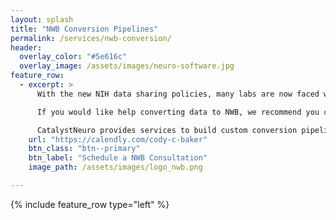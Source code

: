 ```yaml
---
layout: splash
title: "NWB Conversion Pipelines"
permalink: /services/nwb-conversion/
header:
  overlay_color: "#5e616c"
  overlay_image: /assets/images/neuro-software.jpg
feature_row:
  - excerpt: >
      With the new NIH data sharing policies, many labs are now faced with a new challenge of standardizing and publishing the data from their experiments. For maximum compliance and reusability, we recommend the Neurodata Without Borders (NWB) standard and the DANDI Archive. Using NWB is fully compatible with DANDI, ensures that all data is stored with sufficient metadata for reanalysis, and allows your data to be part of a large ecosystem of analysis and visualization tools and platforms that facilitate reuse.

      If you would like help converting data to NWB, we recommend you consult the NWB conversion guide. You are also encouraged to schedule a free consultation with our team so we determine how you might be able to use NeuroConv and other open source tools. 

      CatalystNeuro provides services to build custom conversion pipelines, which generally costs somewhere between $20,000 and $40,000, depending on the sophistication of the conversion and level of development required.
    url: "https://calendly.com/cody-c-baker"
    btn_class: "btn--primary"
    btn_label: "Schedule a NWB Consultation"
    image_path: /assets/images/logo_nwb.png

---
```

{% include feature_row type="left" %}